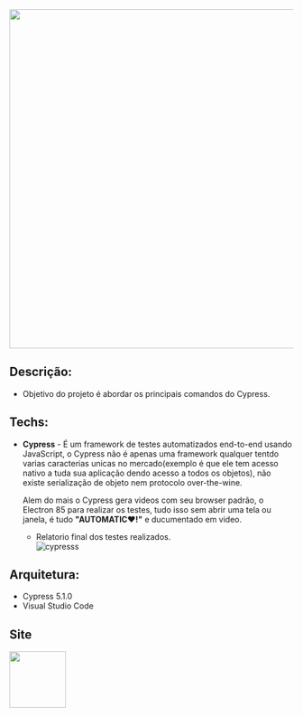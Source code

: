 <img src="https://user-images.githubusercontent.com/6175226/99837329-2eee3400-2b46-11eb-8c11-3cbfd1f8ffab.gif" width="600">

## Descrição:

- Objetivo do projeto é abordar os principais comandos do Cypress.

## Techs:

- **Cypress** - É um framework de testes automatizados end-to-end usando JavaScript, o Cypress não é apenas uma framework qualquer tentdo varias caracterias unicas no mercado(exemplo é que ele tem acesso nativo a tuda sua aplicação dendo acesso a todos os objetos), não existe serialização de objeto nem protocolo over-the-wine.
    
  Alem do mais o Cypress gera videos com seu browser padrão, o Electron 85 para realizar os testes, tudo isso sem abrir uma tela ou janela, é tudo **"AUTOMATIC♥!"** e ducumentado em video.
  
  - Relatorio final dos testes realizados.  
  ![cypresss](https://user-images.githubusercontent.com/6175226/99867866-3f30fe00-2b9c-11eb-8aa5-0198bce0eb6d.jpg)
  

## Arquitetura:

- Cypress 5.1.0
- Visual Studio Code

## Site 

<a href="https://www.cypress.io/"><img src="https://user-images.githubusercontent.com/6175226/99863486-29601080-2b7d-11eb-8c14-a5de28c7746d.png" width="100"></a>
